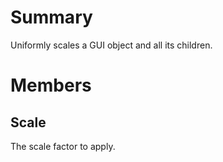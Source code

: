 # Summary
Uniformly scales a GUI object and all its children.

# Members

## Scale
The scale factor to apply.